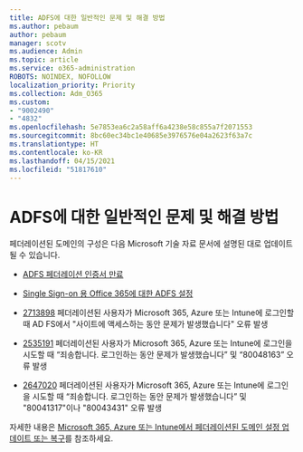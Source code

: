 ```yaml
---
title: ADFS에 대한 일반적인 문제 및 해결 방법
ms.author: pebaum
author: pebaum
manager: scotv
ms.audience: Admin
ms.topic: article
ms.service: o365-administration
ROBOTS: NOINDEX, NOFOLLOW
localization_priority: Priority
ms.collection: Adm_O365
ms.custom:
- "9002490"
- "4832"
ms.openlocfilehash: 5e7853ea6c2a58aff6a4238e58c855a7f2071553
ms.sourcegitcommit: 8bc60ec34bc1e40685e3976576e04a2623f63a7c
ms.translationtype: HT
ms.contentlocale: ko-KR
ms.lasthandoff: 04/15/2021
ms.locfileid: "51817610"
---
```

# <a name="common-issues-and-resolutions-for-adfs"></a>ADFS에 대한 일반적인 문제 및 해결 방법

페더레이션된 도메인의 구성은 다음 Microsoft 기술 자료 문서에 설명된 대로 업데이트될 수 있습니다.

- [ADFS 페더레이션 인증서 만료](adfs-federation-certificate-expiring.md)

- [Single Sign-on 용 Office 365에 대한 ADFS 설정](https://docs.microsoft.com/office365/troubleshoot/active-directory/set-up-adfs-for-single-sign-on)

- [2713898](https://support.microsoft.com/help/2713898) 페더레이션된 사용자가 Microsoft 365, Azure 또는 Intune에 로그인할 때 AD FS에서 "사이트에 액세스하는 동안 문제가 발생했습니다" 오류 발생

- [2535191](https://support.microsoft.com/help/2535191) 페더레이션된 사용자가 Microsoft 365, Azure 또는 Intune에 로그인을 시도할 때 “죄송합니다. 로그인하는 동안 문제가 발생했습니다” 및 “80048163” 오류 발생

- [2647020](https://support.microsoft.com/help/2647020) 페더레이션된 사용자가 Microsoft 365, Azure 또는 Intune에 로그인을 시도할 때 “죄송합니다. 로그인하는 동안 문제가 발생했습니다” 및 "80041317"이나 "80043431" 오류 발생

자세한 내용은 [Microsoft 365, Azure 또는 Intune에서 페더레이션된 도메인 설정 업데이트 또는 복구](https://docs.microsoft.com/office365/troubleshoot/active-directory/update-federated-domain-office-365)를 참조하세요.
